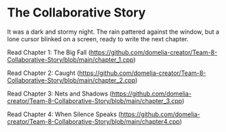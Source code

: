 # The Collaborative Story

It was a dark and stormy night. The rain pattered against the window, but a lone cursor blinked on a screen, ready to write the next chapter.

Read Chapter 1: The Big Fall (https://github.com/domelia-creator/Team-8-Collaborative-Story/blob/main/chapter_1.cpp)

Read Chapter 2: Caught (https://github.com/domelia-creator/Team-8-Collaborative-Story/blob/main/chapter_2.cpp)

Read Chapter 3: Nets and Shadows (https://github.com/domelia-creator/Team-8-Collaborative-Story/blob/main/chapter_3.cpp)

Read Chapter 4: When Silence Speaks (https://github.com/domelia-creator/Team-8-Collaborative-Story/blob/main/chapter4.cpp) 



